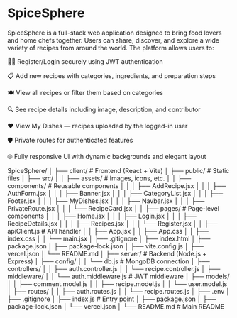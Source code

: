 # SpiceSphere
SpiceSphere is a full-stack web application designed to bring food lovers and home chefs together. Users can share, discover, and explore a wide variety of recipes from around the world. The platform allows users to:

👨‍🍳 Register/Login securely using JWT authentication

📋 Add new recipes with categories, ingredients, and preparation steps

🍽️ View all recipes or filter them based on categories

🔍 See recipe details including image, description, and contributor

❤️ View My Dishes — recipes uploaded by the logged-in user

🛡️ Private routes for authenticated features

🌐 Fully responsive UI with dynamic backgrounds and elegant layout

SpiceSphere/
│
├── client/                         # Frontend (React + Vite)
│   ├── public/                     # Static files
│   ├── src/
│   │   ├── assets/                 # Images, icons, etc.
│   │   ├── components/             # Reusable components
│   │   │   ├── AddRecipe.jsx
│   │   │   ├── AuthForm.jsx
│   │   │   ├── Banner.jsx
│   │   │   ├── CategoryList.jsx
│   │   │   ├── Footer.jsx
│   │   │   ├── MyDishes.jsx
│   │   │   ├── Navbar.jsx
│   │   │   ├── PrivateRoute.jsx
│   │   │   └── RecipeCard.jsx
│   │   ├── pages/                  # Page-level components
│   │   │   ├── Home.jsx
│   │   │   ├── Login.jsx
│   │   │   ├── RecipeDetails.jsx
│   │   │   ├── Recipes.jsx
│   │   │   └── Register.jsx
│   │   ├── apiClient.js            # API handler
│   │   ├── App.jsx
│   │   ├── App.css
│   │   ├── index.css
│   │   └── main.jsx
│   ├── .gitignore
│   ├── index.html
│   ├── package.json
│   ├── package-lock.json
│   ├── vite.config.js
│   ├── vercel.json
│   └── README.md
│
├── server/                         # Backend (Node.js + Express)
│   ├── config/
│   │   └── db.js                   # MongoDB connection
│   ├── controllers/
│   │   ├── auth.controller.js
│   │   └── recipe.controller.js
│   ├── middleware/
│   │   └── auth.middleware.js      # JWT middleware
│   ├── models/
│   │   ├── comment.model.js
│   │   ├── recipe.model.js
│   │   └── user.model.js
│   ├── routes/
│   │   ├── auth.routes.js
│   │   └── recipe.routes.js
│   ├── .env
│   ├── .gitignore
│   ├── index.js                    # Entry point
│   ├── package.json
│   ├── package-lock.json
│   └── vercel.json
│
└── README.md                       # Main README
